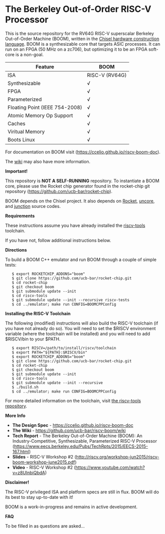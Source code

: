 The Berkeley Out-of-Order RISC-V Processor
================================================

This is the source repository for the RV64G RISC-V superscalar Berkeley Out-of-Order Machine (BOOM), 
written in the [Chisel hardware construction language](http://chisel.eecs.berkeley.edu). BOOM 
is a synthesizable core that targets ASIC processes. It can run on an FPGA (50 MHz on a zc706), 
but optimizing it to be an FPGA soft-core is a non-goal.


 Feature | BOOM
--- | ---
ISA | RISC-V (RV64G)
Synthesizable |√
FPGA |√
Parameterized |√
Floating Point (IEEE 754-2008) |√
Atomic Memory Op Support |√
Caches |√
Viritual Memory |√
Boots Linux |√

For documentation on BOOM visit (https://ccelio.github.io/riscv-boom-doc).

The [wiki](https://github.com/ucb-bar/riscv-boom/wiki) may also have more information. 

**Important!**

This repository is **NOT A SELF-RUNNING** repository. To instantiate a BOOM core, please use the Rocket chip generator found in the rocket-chip git repository (https://github.com/ucb-bar/rocket-chip).

BOOM depends on the Chisel project. It also depends on [Rocket](https://github.com/ucb-bar/rocket), [uncore](https://github.com/ucb-bar/uncore), and [junction](https://github.com/ucb-bar/junctions) source codes.


**Requirements**

These instructions assume you have already installed the [riscv-tools](https://github.com/riscv/riscv-tools) toolchain.

If you have not, follow additional instructions below.


**Directions**

To build a BOOM C++ emulator and run BOOM through a couple of simple tests:

````
   $ export ROCKETCHIP_ADDONS="boom"
   $ git clone https://github.com/ucb-bar/rocket-chip.git
   $ cd rocket-chip
   $ git checkout boom
   $ git submodule update --init
   $ cd riscv-tools
   $ git submodule update --init --recursive riscv-tests
   $ cd ../emulator; make run CONFIG=BOOMCPPConfig
````
 
**Installing the RISC-V Toolchain**

The following (modified) instructions will also build the RISC-V toolchain (if
you have not already do so). You will need to set the $RISCV environment
variable (where the toolchain will be installed) and you will need to add
$RISCV/bin to your $PATH.

````
   $ export RISCV=/path/to/install/riscv/toolchain
   $ export PATH="${PATH}:$RISCV/bin"
   $ export ROCKETCHIP_ADDONS="boom"
   $ git clone https://github.com/ucb-bar/rocket-chip.git
   $ cd rocket-chip
   $ git checkout boom
   $ git submodule update --init
   $ cd riscv-tools
   $ git submodule update --init --recursive
   $ ./build.sh
   $ cd ../emulator; make run CONFIG=BOOMCPPConfig
````

For more detailed information on the toolchain, visit 
[the riscv-tools repository](https://github.com/riscv/riscv-tools).


**More Info**

* **The Design Spec** - https://ccelio.github.io/riscv-boom-doc
* **The Wiki** - https://github.com/ucb-bar/riscv-boom/wiki
* **Tech Report** - The Berkeley Out-of-Order Machine (BOOM): An Industry-Competitive, Synthesizable, Parameterized RISC-V Processor (https://www.eecs.berkeley.edu/Pubs/TechRpts/2015/EECS-2015-167.html)
* **Slides** - RISC-V Workshop #2 (http://riscv.org/workshop-jun2015/riscv-boom-workshop-june2015.pdf)
* **Video** - RISC-V Workshop #2 (https://www.youtube.com/watch?v=z8UInbiQbdA)


**Disclaimer!**

The RISC-V privileged ISA and platform specs are still in flux. BOOM will do its best to stay up-to-date with it!

BOOM is a work-in-progress and remains in active development.


**FAQ**

To be filled in as questions are asked...

